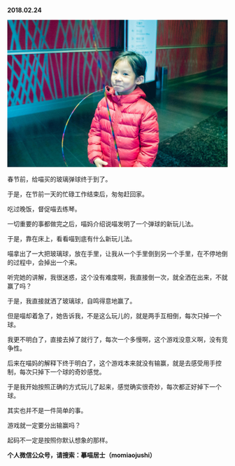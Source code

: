 
          
            
**2018.02.24**



![](img/51001-150f800c97942c9e.jpg)




春节前，给喵买的玻璃弹球终于到了。

于是，在节前一天的忙碌工作结束后，匆匆赶回家。

吃过晚饭，督促喵去练琴。

一切重要的事都做完之后，喵妈介绍说喵发明了一个弹球的新玩儿法。

于是，靠在床上，看看喵到底有什么新玩儿法。

喵拿出了一大把玻璃球，放在手里，让我从一个手里倒到另一个手里，在不停地倒的过程中，会掉出一个来。

听完她的讲解，我很迷惑，这个没有难度啊，我直接倒一次，就全洒在出来，不就赢了吗？

于是，我直接就洒了玻璃球，自鸣得意地赢了。

但是喵却着急了，她告诉我，不是这么玩儿的，就是两手互相倒，每次只掉一个球。

我更不明白了，直接去掉了就行了，每次一个多慢啊，这个游戏没意义啊，没有竞争性。

后来在喵妈的解释下终于明白了，这个游戏本来就没有输赢，就是去感受用手控制，每次只掉下一个球的奇妙感觉。

于是我开始按照正确的方式玩儿了起来，感觉确实很奇妙，每次都正好掉下一个球。

其实也并不是一件简单的事。

游戏就一定要分出输赢吗？

起码不一定是按照你默认想象的那样。


**个人微信公众号，请搜索：摹喵居士（momiaojushi）**

          
        